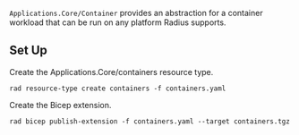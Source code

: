 `Applications.Core/Container` provides an abstraction for a container workload that can be run on any platform Radius supports.

## Set Up

Create the Applications.Core/containers resource type.
```
rad resource-type create containers -f containers.yaml
```
Create the Bicep extension.
```
rad bicep publish-extension -f containers.yaml --target containers.tgz
```